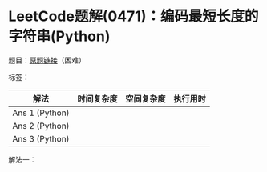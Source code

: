 # LeetCode题解(0471)：编码最短长度的字符串(Python)

题目：[原题链接](https://leetcode-cn.com/problems/encode-string-with-shortest-length/)（困难）

标签：

| 解法           | 时间复杂度 | 空间复杂度 | 执行用时 |
| -------------- | ---------- | ---------- | -------- |
| Ans 1 (Python) |            |            |          |
| Ans 2 (Python) |            |            |          |
| Ans 3 (Python) |            |            |          |

解法一：


